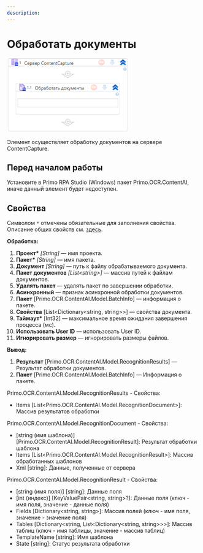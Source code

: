 ```yaml
---
description: 
---
```


# Обработать документы

![](<../../../.gitbook/assets1/windows_items/library/WFProcessDocumentSrv.png>)

Элемент осуществляет обработку документов на сервере ContentCapture.


## Перед началом работы

Установите в Primo RPA Studio (Windows) пакет Primo.OCR.ContentAI, иначе данный элемент будет недоступен.


## Свойства

Символом `*` отмечены обязательные для заполнения свойства. Описание общих свойств см. [здесь](https://docs.primo-rpa.ru/primo-rpa/primo-studio/process/elements#svoistva-elementa).

**Обработка:**

1. **Проект\*** *[String]* — имя проекта.
1. **Пакет\*** *[String]* — имя пакета.
1. **Документ** *[String]* — путь к файлу обрабатываемого документа.
1. **Пакет документов** *[List\<string\>]* — массив путей к файлам документов.
1. **Удалять пакет** — удалять пакет по завершении обработки.
1. **Асинхронный** — признак асинхронной обработки документов.
1. **Пакет** [Primo.OCR.ContentAI.Model.BatchInfo] — информация о пакете.
1. **Свойства** [List<Dictionary<string, string>>] — свойства документа.
1. **Таймаут\*** [Int32] — максимальное время ожидания завершения процесса (мс).
1. **Использовать User ID** — использовать User ID.
1. **Игнорировать размер** — игнорировать размеры файлов.

**Вывод:**

1. **Результат** [Primo.OCR.ContentAI.Model.RecognitionResults] — Результат обработки документов.
1. **Пакет** [Primo.OCR.ContentAI.Model.BatchInfo] — Информация о пакете.


Primo.OCR.ContentAI.Model.RecognitionResults - Свойства:
  - Items [List<Primo.OCR.ContentAI.Model.RecognitionDocument>]: Массив результатов обработки

Primo.OCR.ContentAI.Model.RecognitionDocument - Свойства:
  - [string (имя шаблона)] [Primo.OCR.ContentAI.Model.RecognitionResult]: Результат обработки шаблона
  - Items [List<Primo.OCR.ContentAI.Model.RecognitionResult>]: Массив обработанных шаблонов
  - Xml [string]: Данные, полученные от сервера

Primo.OCR.ContentAI.Model.RecognitionResult - Свойства:
  - [string (имя поля)] [string]: Данные поля
  - [int (индекс)] [KeyValuePair<string, string>?]: Данные поля (ключ - имя поля, значение - данные поля)
  - Fields [Dictionary<string, string>]: Массив полей (ключ - имя поля, значение - значение поля)
  - Tables [Dictionary<string, List<Dictionary<string, string>>>]: Массив таблиц (ключ - имя таблицы, значение - массив таблиц)
  - TemplateName [string]: Имя шаблона
  - State [string]: Статус результата обработки


